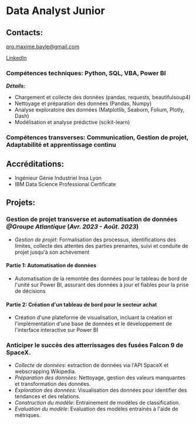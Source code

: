# Data Analyst Junior
## Contacts:
pro.maxime.bayle@gmail.com

[LinkedIn](https://www.linkedin.com/in/maxime-bayle/)

### Compétences techniques: Python, SQL, VBA, Power BI
***Détails:***
- Chargement et collecte des données (pandas, requests, beautifulsoup4)
- Nettoyage et préparation des données (Pandas, Numpy)
- Analyse exploratoire des données (Matplotlib, Seaborn, Folium, Plotly, Dash)
- Modélisation et analyse prédictive (scikit-learn)
### Compétences transverses: Communication, Gestion de projet, Adaptabilité et apprentissage continu

## Accréditations:
- Ingénieur Génie Industriel Insa Lyon
- IBM Data Science Professional Certificate

## Projets:
### Gestion de projet transverse et automatisation de données _@Groupe Atlantique_ (_Avr. 2023 - Août. 2023_)
- *Gestion de projet*: Formalisation des processus, identifications des limites, collecte des attentes des parties prenantes, suivi et conduite de projet jusqu'à son achèvement
#### Partie 1: Automatisation de données
- Automatisation de la remontée des données pour le tableau de bord de l'unité sur Power BI, assurant des données à jour et fiables pour la prise de décisions
#### Partie 2: Création d'un tableau de bord pour le secteur achat
- Création d'une plateforme de visualisation, incluant la création et l'implémentation d'une base de données et le développement de l'interface interactive sur Power BI

### Anticiper le succès des atterrissages des fusées Falcon 9 de SpaceX.
- *Collecte de données*: extraction de données via l'API SpaceX et webscrapping Wikipedia.
- *Préparation des données*: Nettoyage, gestion des valeurs manquantes et transformation des données.
- *Exploration des données*: Visualisation des données pour identifier des tendances et des relations.
- *Construction du modèle*: Entrainement de modèles de classification.
- *Evaluation du modèle*: Evaluation des modèles entrainés à l'aide de métriques.

